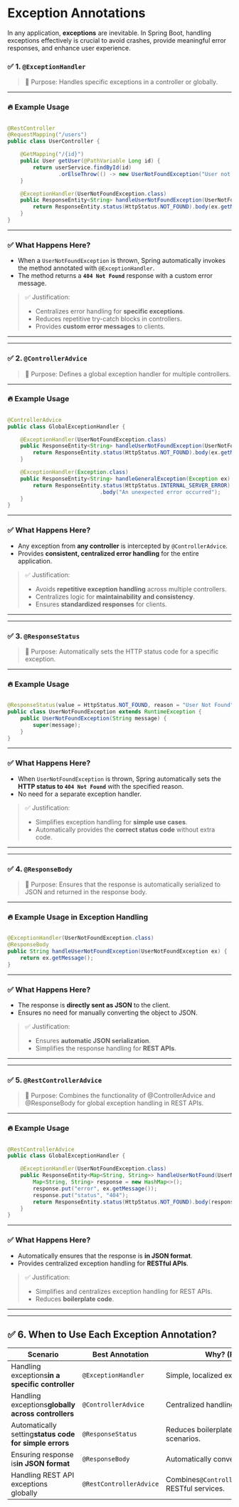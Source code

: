 # Exception Annotations

In any application, **exceptions** are inevitable. In Spring Boot, handling exceptions effectively is crucial to avoid crashes, provide meaningful error responses, and enhance user experience.

### ✅ **1. `@ExceptionHandler`**

> 📖 Purpose: Handles specific exceptions in a controller or globally.

---

### 🔥 **Example Usage**

```java

@RestController
@RequestMapping("/users")
public class UserController {

    @GetMapping("/{id}")
    public User getUser(@PathVariable Long id) {
        return userService.findById(id)
                .orElseThrow(() -> new UserNotFoundException("User not found with id: " + id));
    }

    @ExceptionHandler(UserNotFoundException.class)
    public ResponseEntity<String> handleUserNotFoundException(UserNotFoundException ex) {
        return ResponseEntity.status(HttpStatus.NOT_FOUND).body(ex.getMessage());
    }
}

```

---

### ✅ **What Happens Here?**

* When a `UserNotFoundException` is thrown, Spring automatically invokes the method annotated with `@ExceptionHandler`.
* The method returns a **`404 Not Found`** response with a custom error message.

> ✅ Justification:
>
> * Centralizes error handling for **specific exceptions**.
> * Reduces repetitive try-catch blocks in controllers.
> * Provides **custom error messages** to clients.

---

---

### ✅ **2. `@ControllerAdvice`**

> 📖 Purpose: Defines a global exception handler for multiple controllers.

---

### 🔥 **Example Usage**

```java

@ControllerAdvice
public class GlobalExceptionHandler {

    @ExceptionHandler(UserNotFoundException.class)
    public ResponseEntity<String> handleUserNotFoundException(UserNotFoundException ex) {
        return ResponseEntity.status(HttpStatus.NOT_FOUND).body(ex.getMessage());
    }

    @ExceptionHandler(Exception.class)
    public ResponseEntity<String> handleGeneralException(Exception ex) {
        return ResponseEntity.status(HttpStatus.INTERNAL_SERVER_ERROR)
                             .body("An unexpected error occurred");
    }
}

```

---

### ✅ **What Happens Here?**

* Any exception from **any controller** is intercepted by `@ControllerAdvice`.
* Provides **consistent, centralized error handling** for the entire application.

> ✅ Justification:
>
> * Avoids **repetitive exception handling** across multiple controllers.
> * Centralizes logic for **maintainability and consistency**.
> * Ensures **standardized responses** for clients.

---

---

### ✅ **3. `@ResponseStatus`**

> 📖 Purpose: Automatically sets the HTTP status code for a specific exception.

---

### 🔥 **Example Usage**

```java

@ResponseStatus(value = HttpStatus.NOT_FOUND, reason = "User Not Found")
public class UserNotFoundException extends RuntimeException {
    public UserNotFoundException(String message) {
        super(message);
    }
}

```

---

### ✅ **What Happens Here?**

* When `UserNotFoundException` is thrown, Spring automatically sets the **HTTP status to `404 Not Found`** with the specified reason.
* No need for a separate exception handler.

> ✅ Justification:
>
> * Simplifies exception handling for **simple use cases**.
> * Automatically provides the **correct status code** without extra code.

---

---

### ✅ **4. `@ResponseBody`**

> 📖 Purpose: Ensures that the response is automatically serialized to JSON and returned in the response body.

---

### 🔥 **Example Usage in Exception Handling**

```java

@ExceptionHandler(UserNotFoundException.class)
@ResponseBody
public String handleUserNotFoundException(UserNotFoundException ex) {
    return ex.getMessage();
}

```

---

### ✅ **What Happens Here?**

* The response is **directly sent as JSON** to the client.
* Ensures no need for manually converting the object to JSON.

> ✅  Justification:
>
> * Ensures **automatic JSON serialization**.
> * Simplifies the response handling for **REST APIs**.

---

---

### ✅ **5. `@RestControllerAdvice`**

> 📖 Purpose: Combines the functionality of @ControllerAdvice and @ResponseBody for global exception handling in REST APIs.

---

### 🔥 **Example Usage**

```java

@RestControllerAdvice
public class GlobalExceptionHandler {

    @ExceptionHandler(UserNotFoundException.class)
    public ResponseEntity<Map<String, String>> handleUserNotFound(UserNotFoundException ex) {
        Map<String, String> response = new HashMap<>();
        response.put("error", ex.getMessage());
        response.put("status", "404");
        return ResponseEntity.status(HttpStatus.NOT_FOUND).body(response);
    }
}

```

---

### ✅ **What Happens Here?**

* Automatically ensures that the response is **in JSON format**.
* Provides centralized exception handling for **RESTful APIs**.

> ✅ Justification:
>
> * Simplifies and centralizes exception handling for REST APIs.
> * Reduces **boilerplate code**.

---

---

## ✅ **6. When to Use Each Exception Annotation?**


| **Scenario**                                           | **Best Annotation**     | **Why? (FPT Justification)**                                       |
| ------------------------------------------------------ | ----------------------- | ------------------------------------------------------------------ |
| Handling exceptions**in a specific controller**        | `@ExceptionHandler`     | Simple, localized exception handling.                              |
| Handling exceptions**globally across controllers**     | `@ControllerAdvice`     | Centralized handling for consistent responses.                     |
| Automatically setting**status code for simple errors** | `@ResponseStatus`       | Reduces boilerplate for simple exception scenarios.                |
| Ensuring response is**in JSON format**                 | `@ResponseBody`         | Automatically converts response to JSON.                           |
| Handling REST API exceptions globally                  | `@RestControllerAdvice` | Combines`@ControllerAdvice`and`@ResponseBody`for RESTful services. |
